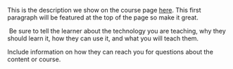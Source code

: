 This is the description we show on the course page [here](https://lab.github.com/ChrisJr4Eva87/chrisjr4eva87). This first paragraph will be featured at the top of the page so make it great.
​

​
Be sure to tell the learner about the technology you are teaching, why they should learn it, how they can use it, and what you will teach them.
​


Include information on how they can reach you for questions about the content or course. 